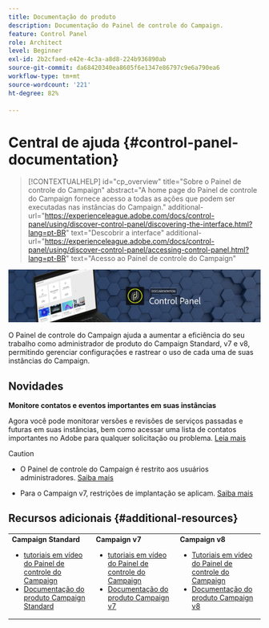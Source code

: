 ```yaml
---
title: Documentação do produto
description: Documentação do Painel de controle do Campaign.
feature: Control Panel
role: Architect
level: Beginner
exl-id: 2b2cfaed-e42e-4c3a-a8d8-224b936890ab
source-git-commit: da68420340ea8605f6e1347e86797c9e6a790ea6
workflow-type: tm+mt
source-wordcount: '221'
ht-degree: 82%

---
```


# Central de ajuda {#control-panel-documentation}

>[!CONTEXTUALHELP]
>id="cp_overview"
>title="Sobre o Painel de controle do Campaign"
>abstract="A home page do Painel de controle do Campaign fornece acesso a todas as ações que podem ser executadas nas instâncias do Campaign."
>additional-url="https://experienceleague.adobe.com/docs/control-panel/using/discover-control-panel/discovering-the-interface.html?lang=pt-BR" text="Descobrir a interface"
>additional-url="https://experienceleague.adobe.com/docs/control-panel/using/discover-control-panel/accessing-control-panel.html?lang=pt-BR" text="Acesso ao Painel de controle do Campaign"

![](assets/do-not-localize/banner.png)

O Painel de controle do Campaign ajuda a aumentar a eficiência do seu trabalho como administrador de produto do Campaign Standard, v7 e v8, permitindo gerenciar configurações e rastrear o uso de cada uma de suas instâncias do Campaign.

## Novidades

**Monitore contatos e eventos importantes em suas instâncias**

Agora você pode monitorar versões e revisões de serviços passadas e futuras em suas instâncias, bem como acessar uma lista de contatos importantes no Adobe para qualquer solicitação ou problema. [Leia mais](service-events/service-events.md)

>[!CAUTION]
>
>* O Painel de controle do Campaign é restrito aos usuários administradores. [Saiba mais](https://experienceleague.adobe.com/docs/control-panel/using/discover-control-panel/managing-permissions.html?lang=pt-BR#discover-control-panel)
>
>* Para o Campaign v7, restrições de implantação se aplicam. [Saiba mais](faq.md#v7-restrictions)


## Recursos adicionais {#additional-resources}

<table>
    <tr>
        <td><b>Campaign Standard</b><br/>
        <ul>
            <li><a href="https://experienceleague.adobe.com/docs/campaign-standard-learn/control-panel/control-panel-overview.html?lang=pt-BR">tutoriais em vídeo do Painel de controle do Campaign</a></li>
            <li><a href="https://experienceleague.adobe.com/docs/campaign-standard/using/campaign-standard-home.html?lang=pt-BR">Documentação do produto Campaign Standard</a></li>
        </ul>
        </td>
        <td><b>Campaign v7</b><br/>
        <ul>
            <li><a href="https://experienceleague.adobe.com/docs/campaign-classic-learn/control-panel/control-panel-overview.html?lang=pt-BR">tutoriais em vídeo do Painel de controle do Campaign</a></li>
            <li><a href="https://experienceleague.adobe.com/docs/campaign-classic/using/campaign-classic-home.html?lang=pt-BR">Documentação do produto Campaign v7</a></li>
        </ul>
        </td>
        <td><b>Campaign v8</b><br/>
        <ul>
            <li><a href="https://experienceleague.adobe.com/docs/campaign-learn/control-panel/control-panel-overview.html?lang=pt-BR">Tutoriais em vídeo do Painel de controle do Campaign</a></li>
            <li><a href="https://experienceleague.adobe.com/docs/campaign/campaign-v8/campaign-home.html?lang=pt-BR">Documentação do produto Campaign v8</a></li>
        </ul>
        </td>
    </tr>
</table>
